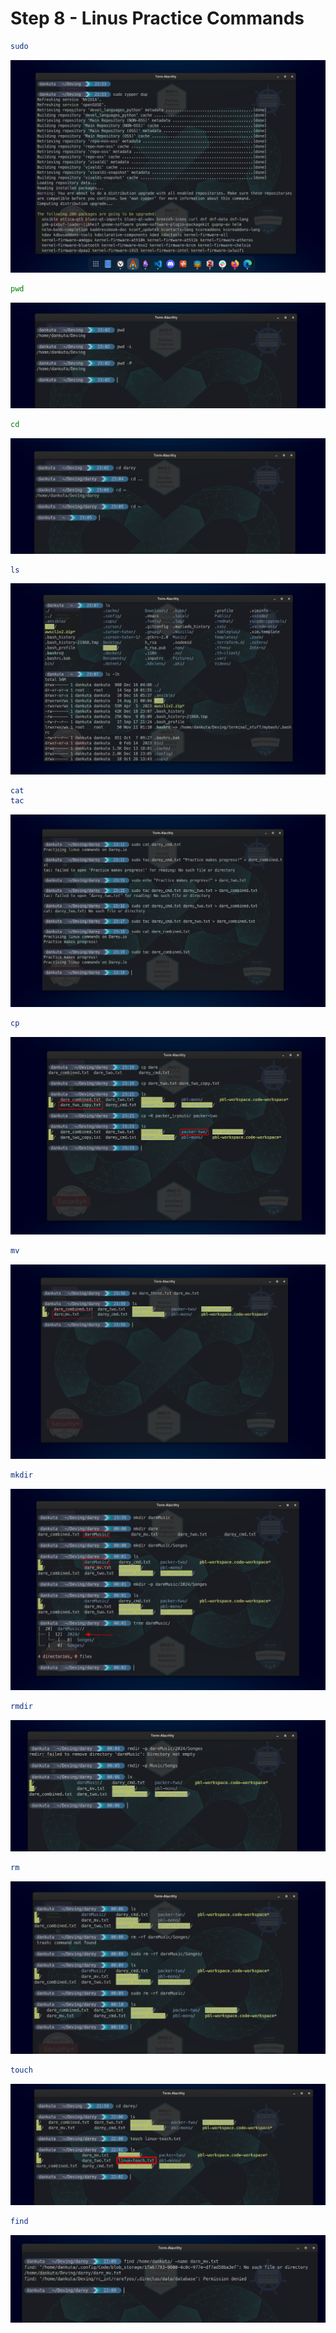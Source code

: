# Step 8 - Linus Practice Commands

```sh
sudo
```

![sudo](./img/01-sudo.png)

```sh
pwd
```

![pwd](./img/02-pwd.png)

```sh
cd
```

![cd](./img/03-cd.png)

```sh
ls
```

![ls](./img/04-ls.png)

```sh
cat
tac
```

![cat-tac](./img/05-cattac.png)

```sh
cp
```

![cp](./img/06-cp.png)

```sh
mv
```

![mv](./img/07-mv.png)

```sh
mkdir
```

![mkdir](./img/08-mkdir.png)

```sh
rmdir
```

![rmdir](./img/09-rmdir.png)

```sh
rm
```

![rm](./img/10-rm.png)

```sh
touch
```

![touch](./img/11-touch.png)

```sh
find
```

![find](./img/13-find.png)
